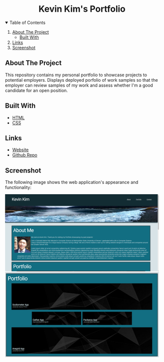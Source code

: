 <h1 align="center">Kevin Kim's Portfolio</h1>

<!-- TABLE OF CONTENTS -->
<details open="open">
  <summary>Table of Contents</summary>
  <ol>
    <li>
      <a href="#about-the-project">About The Project</a>
      <ul>
        <li><a href="#built-with">Built With</a></li>
      </ul>
    </li>
    <li>
      <a href="#links">Links</a>
    <li><a href="#screenshot">Screenshot</a></li>
  </ol>
</details>

## About The Project

This repository contains my personal portfolio to showcase projects to potential employers. Displays deployed porfolio of work samples so that the employer can review samples of my work and assess whether I'm a good candidate for an open position.

## Built With

- [HTML](https://html.spec.whatwg.org/)
- [CSS](https://www.w3.org/Style/CSS/Overview.en.html)

## Links

- [Website](https://kimshihyun.github.io/kevink-portfolio/)
- [Github Repo](https://github.com/KimShiHyun/kevink-portfolio/)

## Screenshot

The following image shows the web application's appearance and functionality:

![Web Screenshot](./assets/images/screenshot.png)
![Web Screenshot](./assets/images/screenshot1.png)
